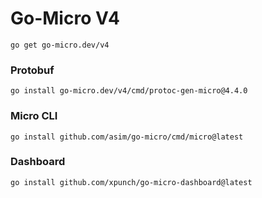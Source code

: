 # Go-Micro V4
```
go get go-micro.dev/v4
```

### Protobuf
```
go install go-micro.dev/v4/cmd/protoc-gen-micro@4.4.0
```

### Micro CLI
```
go install github.com/asim/go-micro/cmd/micro@latest
```

### Dashboard
```
go install github.com/xpunch/go-micro-dashboard@latest
```
